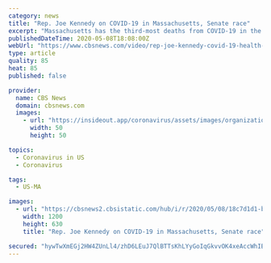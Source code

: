 ```yaml
---
category: news
title: "Rep. Joe Kennedy on COVID-19 in Massachusetts, Senate race"
excerpt: "Massachusetts has the third-most deaths from COVID-19 in the U.S., but its stay-at-home order expires on May 18. It comes as the state's Senator, Ed Markey, is proposing a new plan to help working class Americans. Rep. Joe Kennedy, a Democrat running against Markey in the primary, joined CBSN to discuss how he's planning to fight the ..."
publishedDateTime: 2020-05-08T18:08:00Z
webUrl: "https://www.cbsnews.com/video/rep-joe-kennedy-covid-19-health-care-senate-race/"
type: article
quality: 85
heat: 85
published: false

provider:
  name: CBS News
  domain: cbsnews.com
  images:
    - url: "https://insideout.app/coronavirus/assets/images/organizations/cbsnews.com-50x50.jpg"
      width: 50
      height: 50

topics:
  - Coronavirus in US
  - Coronavirus

tags:
  - US-MA

images:
  - url: "https://cbsnews2.cbsistatic.com/hub/i/r/2020/05/08/18c7d1d1-b2cb-4180-b7ca-91a5d6b0c4a9/thumbnail/1200x630/4f788fffc0d470bb89875e704fb91ce1/cbsn-fusion-rep-joe-kennedy-covid-19-health-care-senate-race-thumbnail-481339-640x360.jpg"
    width: 1200
    height: 630
    title: "Rep. Joe Kennedy on COVID-19 in Massachusetts, Senate race"

secured: "hywTwXmEGj2HW4ZUnLl4/zhD6LEuJ7QlBTTsKhLYyGoIqGkvvOK4xeAccWhIBZAFitikfyQ4rpnhniNaLHRoyU82pv4XXGLQ7wOPYtrkFmJB/+wAxnJop6mDrD7KJ7Tn93weyW2bIiCiO8RLcSQC6ONCyn4/GNHiiblTt43l0w2ch/InW5xV3qwrYLJcWBifJ2v9R9HmqDVWvz+b8fslQ2cQK/XG468bfZJnXWSkGlutR753S8LFULzA6mDvPm82ZcoojnltDGGiWZqvkMjHrK5Z9pHGMht7lKt8xaQE6ZjHepnBd75NFMpXWW4pcxEQkkRNCPHK7+oVEbPySwH08hXJXsR83wh+Qb2p/G2FH9OB+nCS3/woXKU0YAwckZDwX7c/6pyL34mf+kwZwXTFN6ObkPfvxxMCN7/JSCN0SQZdcRBGUiVrGt0XPU2MUVu3FVjkeXqTp+ovVzZsCdXq10bgNYQM13JoP7+dIF12yZo=;thmMtoOAjfv3Gx1jPLsU2Q=="
---
```


